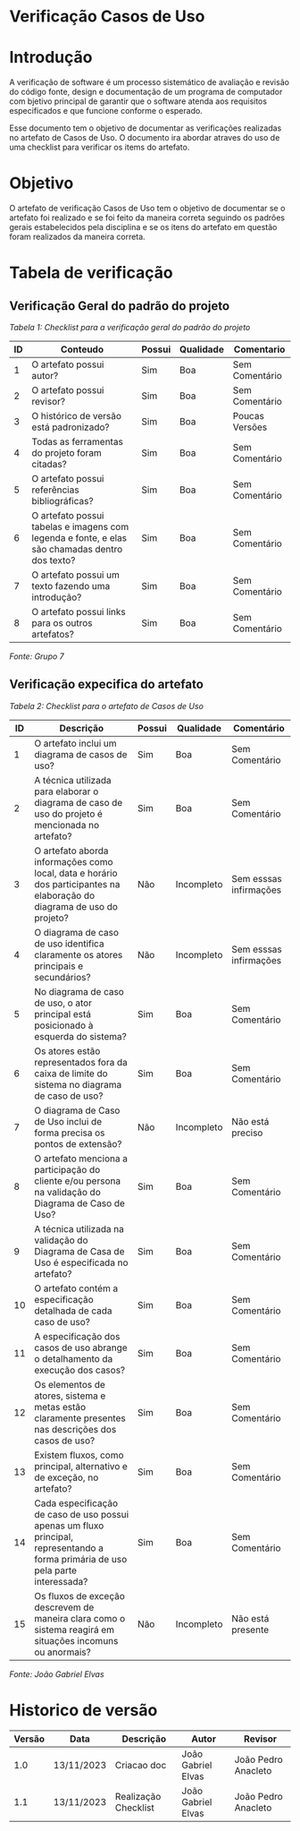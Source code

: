 # Verificação Casos de Uso

# Introdução
A verificação de software é um processo sistemático de avaliação e revisão do código fonte, design e documentação de um programa de computador com bjetivo principal de garantir que o software atenda aos requisitos especificados e que funcione conforme o esperado. 

Esse documento tem o objetivo de documentar as verificações realizadas no artefato de Casos de Uso. O documento ira abordar atraves do uso de uma checklist para verificar os items do artefato.

# Objetivo

O artefato de verificação Casos de Uso tem o objetivo de documentar se o artefato foi realizado e se foi feito da maneira correta seguindo os padrões gerais estabelecidos pela disciplina e se os itens do artefato em questão foram realizados da maneira correta.

# Tabela de verificação

## Verificação Geral do padrão do projeto

*Tabela 1: Checklist para a verificação geral do padrão do projeto*

| ID | Conteudo                                                                                      | Possui | Qualidade | Comentario |
|----|-----------------------------------------------------------------------------------------------|--------|-----------|------------|
| 1  | O artefato possui autor?                                                                      |     Sim   |        Boa   |        Sem Comentário    |
| 2  | O artefato possui revisor?                                                                    |  Sim      |   Boa        |   Sem Comentário        |
| 3  | O histórico de versão está padronizado?                                                       |  Sim      | Boa          |       Poucas Versões     |
| 4  | Todas as ferramentas do projeto foram citadas?                                                |   Sim      |   Boa        |   Sem Comentário        |
| 5  | O artefato possui referências bibliográficas?                                                 |   Sim      |   Boa        |   Sem Comentário        |
| 6  | O artefato possui tabelas e imagens com legenda e fonte, e elas são chamadas dentro dos texto? |   Sim      |   Boa        |   Sem Comentário        |
| 7  | O artefato possui um texto fazendo uma introdução?                                            |  Sim      |   Boa        |   Sem Comentário        |
| 8  | O artefato possui links para os outros artefatos?                                            |  Sim      |   Boa        |   Sem Comentário        |

*Fonte: Grupo 7*

## Verificação expecifica do artefato

*Tabela 2: Checklist para o artefato de Casos de Uso*

| ID | Descrição | Possui | Qualidade | Comentário |
|----|-----------|--------|-----------|------------|
| 1  | O artefato inclui um diagrama de casos de uso? | Sim | Boa | Sem Comentário |
| 2  | A técnica utilizada para elaborar o diagrama de caso de uso do projeto é mencionada no artefato? | Sim | Boa | Sem Comentário |
| 3  | O artefato aborda informações como local, data e horário dos participantes na elaboração do diagrama de uso do projeto? | Não | Incompleto | Sem esssas infirmações |
| 4  | O diagrama de caso de uso identifica claramente os atores principais e secundários? |  Não | Incompleto | Sem esssas infirmações |
| 5  | No diagrama de caso de uso, o ator principal está posicionado à esquerda do sistema? |Sim | Boa | Sem Comentário |
| 6  | Os atores estão representados fora da caixa de limite do sistema no diagrama de caso de uso? | Sim | Boa | Sem Comentário |
| 7  | O diagrama de Caso de Uso inclui de forma precisa os pontos de extensão? | Não | Incompleto | Não está preciso |
| 8  | O artefato menciona a participação do cliente e/ou persona na validação do Diagrama de Caso de Uso? | Sim | Boa | Sem Comentário |
| 9  | A técnica utilizada na validação do Diagrama de Casa de Uso é especificada no artefato? | Sim | Boa | Sem Comentário |
| 10 | O artefato contém a especificação detalhada de cada caso de uso? |Sim | Boa | Sem Comentário |
| 11 | A especificação dos casos de uso abrange o detalhamento da execução dos casos? | Sim | Boa | Sem Comentário |
| 12 | Os elementos de atores, sistema e metas estão claramente presentes nas descrições dos casos de uso? | Sim | Boa | Sem Comentário |
| 13 | Existem fluxos, como principal, alternativo e de exceção, no artefato? | Sim | Boa | Sem Comentário |
| 14 | Cada especificação de caso de uso possui apenas um fluxo principal, representando a forma primária de uso pela parte interessada? | Sim | Boa | Sem Comentário |caminhos alternativos ao fluxo principal de forma adequada? | | | - |
| 15 | Os fluxos de exceção descrevem de maneira clara como o sistema reagirá em situações incomuns ou anormais? |  Não | Incompleto | Não está presente |

*Fonte: João Gabriel Elvas*

# Historico de versão

| Versão | Data       | Descrição   | Autor               | Revisor |
|--------|------------|-------------|---------------------|---------|
| 1.0    | 13/11/2023 | Criacao doc | João Gabriel Elvas  | João Pedro Anacleto  |
| 1.1    | 13/11/2023 | Realização Checklist | João Gabriel Elvas  | João Pedro Anacleto  |

